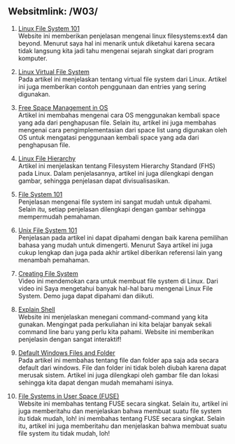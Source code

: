 
Websitmlink: /W03/
---

1. [Linux File System 101](https://opensource.com/article/18/4/ext4-filesystem)<br>
Website ini memberikan penjelasan mengenai linux filesystems:ext4 dan beyond. Menurut saya hal ini menarik untuk diketahui karena secara tidak langsung kita jadi tahu mengenai sejarah singkat dari program komputer.

2. [Linux Virtual File System](https://likegeeks.com/linux-virtual-file-system/)<br>
Pada artikel ini menjelaskan tentang virtual file system dari Linux. Artikel ini juga memberikan contoh penggunaan dan entries yang sering digunakan.

3. [Free Space Management in OS](https://www.geeksforgeeks.org/free-space-management-in-operating-system/)<br>
Artikel ini membahas mengenai cara OS menggunakan kembali space yang ada dari penghapusan file. Selain itu, artikel ini juga membahas mengenai cara pengimplementasian dari space list uang digunakan oleh OS untuk mengatasi penggunaan kembali space yang ada dari penghapusan file.

4. [Linux File Hierarchy](https://www.geeksforgeeks.org/linux-file-hierarchy-structure/)<br>
Artikel ini menjelaskan tentang Filesystem Hierarchy Standard (FHS) pada Linux. Dalam penjelasannya, artikel ini juga dilengkapi dengan gambar, sehingga penjelasan dapat divisualisasikan.

5. [File System 101](https://www.geeksforgeeks.org/understanding-file-system/)<br>
Penjelasan mengenai file system ini sangat mudah untuk dipahami. Selain itu, setiap penjelasan dilengkapi dengan gambar sehingga mempermudah pemahaman.

6. [Unix File System 101](https://www.geeksforgeeks.org/unix-file-system/)<br>
Penjelasan pada artikel ini dapat dipahami dengan baik karena pemilihan bahasa yang mudah untuk dimengerti. Menurut Saya artikel ini juga cukup lengkap dan juga pada akhir artikel diberikan referensi lain yang menambah pemahaman.

7. [Creating File System](https://www.youtube.com/watch?v=rZBvdqRAdus)<br>
Video ini mendemokan cara untuk membuat file system di Linux. Dari video ini Saya mengetahui banyak hal-hal baru mengenai Linux File System. Demo juga dapat dipahami dan diikuti.

8. [Explain Shell](https://explainshell.com/#)<br>
Website ini menjelaskan menegani command-command yang kita gunakan. Mengingat pada perkuliahan ini kita belajar banyak sekali command line baru yang perlu kita pahami. Website ini memberikan penjelasin dengan sangat interaktif!

9. [Default Windows Files and Folder](https://www.makeuseof.com/tag/default-windows-files-folders/)<br>
Pada artikel ini membahas tentang file dan folder apa saja ada secara default dari windows. File dan folder ini tidak boleh diubah karena dapat merusak sistem. Artikel ini juga dilengkapi oleh gambar file dan lokasi sehingga kita dapat dengan mudah memahami isinya.

10. [File Systems in User Space (FUSE)](https://fsgeek.ca/2019/06/18/fuse-file-systems-in-user-space/)<br>
Website ini membahas tentang FUSE secara singkat. Selain itu, artikel ini juga memberitahu dan menjelaskan bahwa membuat suatu file system itu tidak mudah, loh! ini membahas tentang FUSE secara singkat. Selain itu, artikel ini juga memberitahu dan menjelaskan bahwa membuat suatu file system itu tidak mudah, loh!
